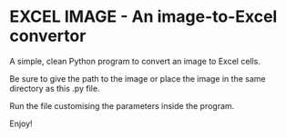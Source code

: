# EXCEL IMAGE - An image-to-Excel convertor

A simple, clean Python program to convert an image to Excel cells.

Be sure to give the path to the image or place the image in the same directory as this .py file.

Run the file customising the parameters inside the program.

Enjoy!